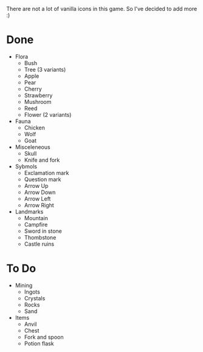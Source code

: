 There are not a lot of vanilla icons in this game. So I've decided to add more :)

# Done

 * Flora
     * Bush
     * Tree (3 variants)
     * Apple
     * Pear
     * Cherry
     * Strawberry
     * Mushroom
     * Reed
     * Flower (2 variants)
 * Fauna
     * Chicken
     * Wolf
     * Goat
 * Misceleneous
     * Skull 
     * Knife and fork
 * Sybmols
     * Exclamation mark
     * Question mark
     * Arrow Up
     * Arrow Down
     * Arrow Left
     * Arrow Right
 * Landmarks
     * Mountain
     * Campfire
     * Sword in stone
     * Thombstone
     * Castle ruins

# To Do
 
 * Mining
     * Ingots
     * Crystals
     * Rocks
     * Sand
 * Items
     * Anvil
     * Chest
     * Fork and spoon
     * Potion flask
